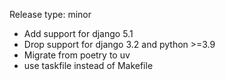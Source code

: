 Release type: minor

- Add support for django 5.1
- Drop support for django 3.2 and python >=3.9
- Migrate from poetry to uv
- use taskfile instead of Makefile

